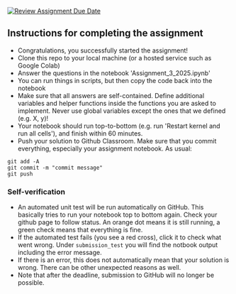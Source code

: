 [![Review Assignment Due Date](https://classroom.github.com/assets/deadline-readme-button-22041afd0340ce965d47ae6ef1cefeee28c7c493a6346c4f15d667ab976d596c.svg)](https://classroom.github.com/a/pb6QouxK)
## Instructions for completing the assignment
* Congratulations, you successfully started the assignment!
* Clone this repo to your local machine (or a hosted service such as Google Colab)
* Answer the questions in the notebook 'Assignment_3_2025.ipynb'
* You can run things in scripts, but then copy the code back into the notebook
* Make sure that all answers are self-contained. Define additional variables and helper functions inside the functions you are asked to implement. Never use global variables except the ones that we defined (e.g. X, y)!
* Your notebook should run top-to-bottom (e.g. run 'Restart kernel and run all cells'), and finish within 60 minutes.
* Push your solution to Github Classroom. Make sure that you commit everything, especially your assignment notebook. As usual:

```
git add -A
git commit -m "commit message"
git push
```

### Self-verification
* An automated unit test will be run automatically on GitHub. This basically tries to run your notebook top to bottom again. Check your github page to follow status. An orange dot means it is still running, a green check means that everything is fine.
* If the automated test fails (you see a red cross), click it to check what went wrong. Under `submission_test` you will find the notbook output including the error message. 
* If there is an error, this does not automatically mean that your solution is wrong. There can be other unexpected reasons as well. 
* Note that after the deadline, submission to GitHub will no longer be possible.

